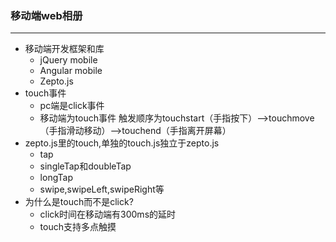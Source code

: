 ### 移动端web相册


---

* 移动端开发框架和库
    * jQuery mobile
    * Angular mobile
    * Zepto.js
* touch事件
    * pc端是click事件
    * 移动端为touch事件
   触发顺序为touchstart（手指按下）-->touchmove（手指滑动移动）-->touchend（手指离开屏幕）
* zepto.js里的touch,单独的touch.js独立于zepto.js
    * tap
    * singleTap和doubleTap 
    * longTap
    * swipe,swipeLeft,swipeRight等
* 为什么是touch而不是click?
    * click时间在移动端有300ms的延时
    * touch支持多点触摸






